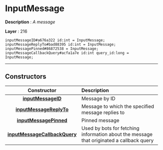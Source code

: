 # InputMessage

**Description** : *A message*

**Layer** : 216

```tl
inputMessageID#a676a322 id:int = InputMessage;
inputMessageReplyTo#bad88395 id:int = InputMessage;
inputMessagePinned#86872538 = InputMessage;
inputMessageCallbackQuery#acfa1a7e id:int query_id:long = InputMessage;
```

---

## Constructors

| Constructor | Description |
| :---: | :--- |
| [**inputMessageID**](constructor/inputMessageID) | Message by ID |
| [**inputMessageReplyTo**](constructor/inputMessageReplyTo) | Message to which the specified message replies to |
| [**inputMessagePinned**](constructor/inputMessagePinned) | Pinned message |
| [**inputMessageCallbackQuery**](constructor/inputMessageCallbackQuery) | Used by bots for fetching information about the message that originated a callback query |
